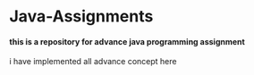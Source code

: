 # Java-Assignments

#### this is a repository for advance java programming assignment

i have implemented all advance concept here
